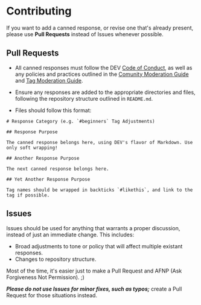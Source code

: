 # Contributing

If you want to add a canned response, or revise one that's already present, please use **Pull Requests** instead of Issues whenever possible.

## Pull Requests

* All canned responses must follow the DEV [Code of Conduct](https://dev.to/code-of-conduct), as well as any policies and practices outlined in the [Comunity Moderation Guide](https://dev.to/community-moderation) and [Tag Moderation Guide](https://dev.to/tag-moderation).

* Ensure any responses are added to the appropriate directories and files, following the repository structure outlined in `README.md`.

* Files should follow this format:

```text
# Response Category (e.g. `#beginners` Tag Adjustments)

## Response Purpose

The canned response belongs here, using DEV's flavor of Markdown. Use only soft wrapping!

## Another Response Purpose

The next canned response belongs here.

## Yet Another Response Purpose

Tag names should be wrapped in backticks `#likethis`, and link to the tag if possible.
```

## Issues

Issues should be used for anything that warrants a proper discussion, instead of just an immediate change. This includes:

* Broad adjustments to tone or policy that will affect multiple existant responses.
* Changes to repository structure.

Most of the time, it's easier just to make a Pull Request and AFNP (Ask Forgiveness Not Permission). ;)

***Please do not use Issues for minor fixes, such as typos;*** create a Pull Request for those situations instead.

